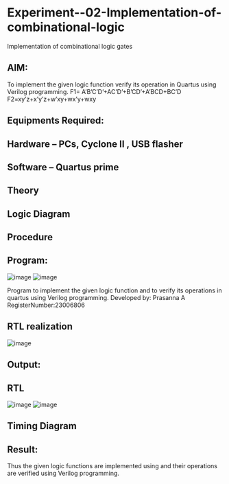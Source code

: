 # Experiment--02-Implementation-of-combinational-logic
Implementation of combinational logic gates
 
## AIM:
To implement the given logic function verify its operation in Quartus using Verilog programming.
 F1= A’B’C’D’+AC’D’+B’CD’+A’BCD+BC’D
F2=xy’z+x’y’z+w’xy+wx’y+wxy
 
 
 
## Equipments Required:
## Hardware – PCs, Cyclone II , USB flasher
## Software – Quartus prime


## Theory
 

## Logic Diagram
## Procedure
## Program:
![image](https://github.com/prasanna-765/Experiment--02-Implementation-of-combinational-logic-/assets/150009505/82e5a9d8-dbdb-4384-a0a5-81c312d52255)
![image](https://github.com/prasanna-765/Experiment--02-Implementation-of-combinational-logic-/assets/150009505/54a71c59-456d-4f66-aa55-de9e9e066a1a)


Program to implement the given logic function and to verify its operations in quartus using Verilog programming.
Developed by: Prasanna A
RegisterNumber:23006806  

## RTL realization
![image](https://github.com/prasanna-765/Experiment--02-Implementation-of-combinational-logic-/assets/150009505/8514e26f-edf0-49b7-90c3-c96c12211ad1)

## Output:
## RTL
![image](https://github.com/prasanna-765/Experiment--02-Implementation-of-combinational-logic-/assets/150009505/68206fcc-2ea3-468a-912a-4b05e4dfd0db)
![image](https://github.com/prasanna-765/Experiment--02-Implementation-of-combinational-logic-/assets/150009505/7dc8602c-3880-4bbe-8cc7-6207d95c3e74)

## Timing Diagram
## Result:
Thus the given logic functions are implemented using  and their operations are verified using Verilog programming.
